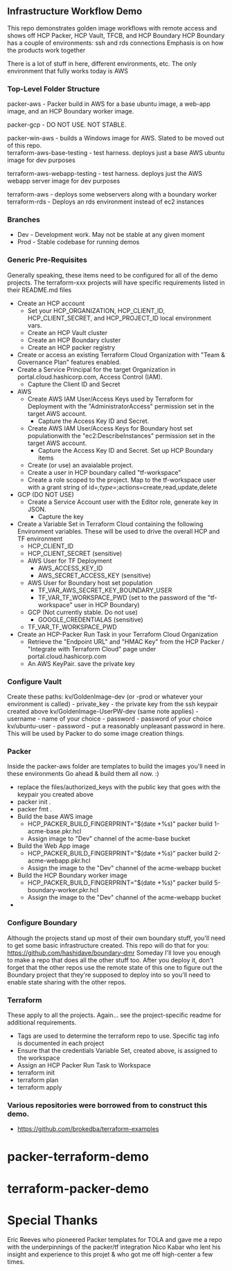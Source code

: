 ## Infrastructure Workflow Demo
This repo demonstrates golden image workflows with remote access and shows off
HCP Packer, HCP Vault, TFCB, and HCP Boundary
HCP Boundary has a couple of environments: ssh and rds connections 
Emphasis is on how the products work together

There is a lot of stuff in here, different environments, etc.  The only environment that fully works today is AWS

### Top-Level Folder Structure
packer-aws - Packer build in AWS for a base ubuntu image, a web-app image, and an HCP Boundary worker image.

packer-gcp - DO NOT USE.  NOT STABLE.

packer-win-aws - builds a Windows image for AWS.  Slated to be moved out of this repo.  
terraform-aws-base-testing - test harness.  deploys just a base AWS ubuntu image for dev purposes

terraform-aws-webapp-testing - test harness.  deploys just the AWS webapp server image for dev purposes

terraform-aws - deploys some webservers along with a boundary worker
terraform-rds - Deploys an rds environment instead of ec2 instances

### Branches
- Dev - Development work.  May not be stable at any given moment
- Prod - Stable codebase for running demos

### Generic Pre-Requisites
Generally speaking, these items need to be configured for all of the demo projects.
The terraform-xxx projects will have specific requirements listed in their README.md files

- Create an HCP account
  - Set your HCP_ORGANIZATION, HCP_CLIENT_ID, HCP_CLIENT_SECRET, and HCP_PROJECT_ID local environment vars.
  - Create an HCP Vault cluster
  - Create an HCP Boundary cluster
  - Create an HCP packer registry
- Create or access an existing Terraform Cloud Organization with "Team & Governance Plan" features enabled.
- Create a Service Principal for the target Organization in portal.cloud.hashicorp.com, Access Control (IAM).
  - Capture the Client ID and Secret
- AWS
  - Create AWS IAM User/Access Keys used by Terraform for Deployment with the "AdministratorAccess" permission set in the target AWS account. 
    - Capture the Access Key ID and Secret.
  - Create AWS IAM User/Access Keys for Boundary host set populationwith the "ec2:DescribeInstances" permission set in the target AWS account. 
    - Capture the Access Key ID and Secret.
Set up HCP Boundary items
  - Create (or use) an avaialable project.
  - Create a user in HCP boundary called "tf-workspace"
  - Create a role scoped to the project.  Map to the tf-workspace user with a grant string of id=*;type=*;actions=create,read,update,delete
- GCP (DO NOT USE)
  - Create a Service Account user with the Editor role, generate key in JSON.
    - Capture the key
- Create a Variable Set in Terraform Cloud containing the following Environment variables.  These will be used to drive the overall HCP and TF environment 
  - HCP_CLIENT_ID
  - HCP_CLIENT_SECRET (sensitive)
  - AWS User for TF Deployment
    - AWS_ACCESS_KEY_ID
    - AWS_SECRET_ACCESS_KEY (sensitive)
  - AWS User for Boundary host set population
    - TF_VAR_AWS_SECRET_KEY_BOUNDARY_USER
    - TF_VAR_TF_WORKSPACE_PWD  (set to the password of the "tf-workspace" user in HCP Boundary)
  - GCP (Not currently stable.  Do not use) 
    - GOOGLE_CREDENTIALAS (sensitive)
  - TF_VAR_TF_WORKSPACE_PWD
- Create an HCP-Packer Run Task in your Terraform Cloud Organization
  - Retrieve the "Endpoint URL" and "HMAC Key" from the HCP Packer / "Integrate with Terraform Cloud" page under portal.cloud.hashicorp.com
  - An AWS KeyPair.  save the private key
### Configure Vault
Create these paths:
   kv/GoldenImage-dev (or -prod or whatever your environment is called)
     - private_key - the private key from the ssh keypair created above
   kv/GoldenImage-UserPW-dev (same note applies)
     - username - name of your choice
     - password - password of your choice
    kv/ubuntu-user
      - password - put a reasonably unpleasant password in here.  This will be used by Packer to do some 
                   image creation things.  


### Packer
Inside the packer-aws folder are templates to build the images you'll need in these environments
Go ahead & build them all now.  :)

- replace the files/authorized_keys with the public key that goes with the keypair you created above
- packer init .
- packer fmt .
- Build the base AWS image
  - HCP_PACKER_BUILD_FINGERPRINT="$(date +%s)" packer build 1-acme-base.pkr.hcl
  - Assign image to "Dev" channel of the acme-base bucket
- Build the Web App image
  - HCP_PACKER_BUILD_FINGERPRINT="$(date +%s)" packer build 2-acme-webapp.pkr.hcl
  - Assign the image to the "Dev" channel of the acme-webapp bucket
- Build the HCP Boundary worker image
  - HCP_PACKER_BUILD_FINGERPRINT="$(date +%s)" packer build 5-boundary-worker.pkr.hcl 
  - Assign the image to the "Dev" channel of the acme-webapp bucket
- 

### Configure Boundary
Although the projects stand up most of their own boundary stuff, you'll need to get some basic 
infrastructure created.  This repo will do that for you:  https://github.com/hashidave/boundary-dmr
Someday I'll love you enough to make a repo that does all the other stuff too. 
After you deploy it, don't forget that the other repos use the remote state of this one to figure out the Boundary project that they're supposed to deploy into so you'll need to enable state sharing with the other repos.

### Terraform
These apply to all the projects.  Again... see the project-specific readme for 
additional requirements.
- Tags are used to determine the terraform repo to use.  Specific tag info is documented in each project
- Ensure that the credentials Variable Set, created above, is assigned to the workspace
- Assign an HCP Packer Run Task to Workspace
- terraform init
- terraform plan
- terraform apply







### Various repositories were borrowed from to construct this demo.
- https://github.com/brokedba/terraform-examples
# packer-terraform-demo
# terraform-packer-demo

# Special Thanks
Eric Reeves who pioneered Packer templates for TOLA and gave me a repo with the underpinnings of the packer/tf integration
Nico Kabar who lent his insight and experience to this projet & who got me off high-center a few times.  
